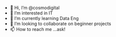 - 👋 Hi, I’m @cosmodigital
- 👀 I’m interested in IT
- 🌱 I’m currently learning Data Eng
- 💞️ I’m looking to collaborate on beginner projects
- 📫 How to reach me ...ask!

<!---
cosmodigital/cosmodigital is a ✨ special ✨ repository because its `README.md` (this file) appears on your GitHub profile.
You can click the Preview link to take a look at your changes.
--->
